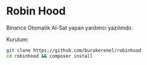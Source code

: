 # Robin Hood

Binance Otomatik Al-Sat yapan yardımcı yazılımdır.


Kurulum:
```sh
git clone https://github.com/burakerenel/robinhood
cd robinhood && composer install
```
